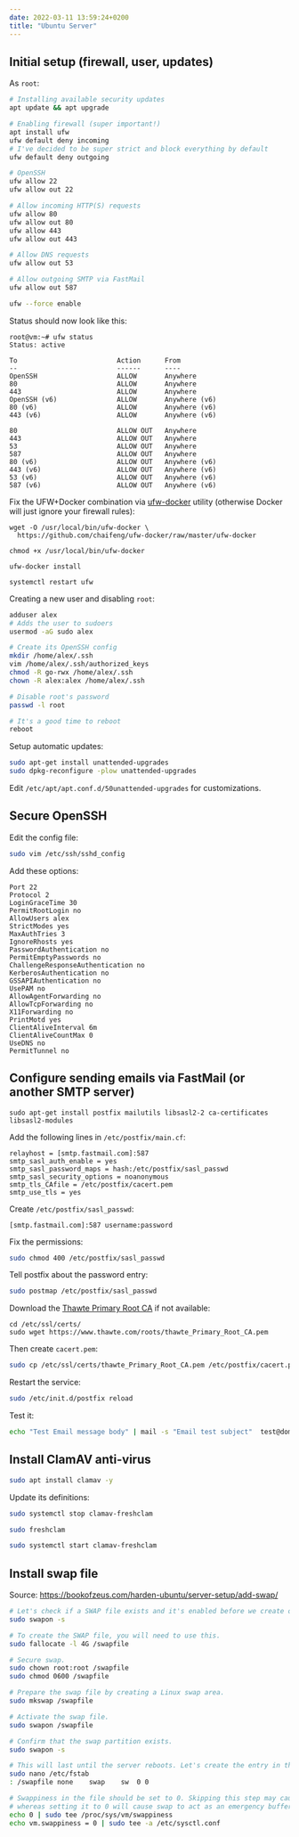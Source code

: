 ```yaml
---
date: 2022-03-11 13:59:24+0200
title: "Ubuntu Server"
---
```


## Initial setup (firewall, user, updates)

As `root`:

```bash
# Installing available security updates
apt update && apt upgrade

# Enabling firewall (super important!)
apt install ufw
ufw default deny incoming
# I've decided to be super strict and block everything by default
ufw default deny outgoing

# OpenSSH
ufw allow 22
ufw allow out 22

# Allow incoming HTTP(S) requests
ufw allow 80
ufw allow out 80
ufw allow 443
ufw allow out 443

# Allow DNS requests
ufw allow out 53

# Allow outgoing SMTP via FastMail
ufw allow out 587

ufw --force enable
```

Status should now look like this:

```
root@vm:~# ufw status
Status: active

To                         Action      From
--                         ------      ----
OpenSSH                    ALLOW       Anywhere
80                         ALLOW       Anywhere
443                        ALLOW       Anywhere
OpenSSH (v6)               ALLOW       Anywhere (v6)
80 (v6)                    ALLOW       Anywhere (v6)
443 (v6)                   ALLOW       Anywhere (v6)

80                         ALLOW OUT   Anywhere
443                        ALLOW OUT   Anywhere
53                         ALLOW OUT   Anywhere
587                        ALLOW OUT   Anywhere
80 (v6)                    ALLOW OUT   Anywhere (v6)
443 (v6)                   ALLOW OUT   Anywhere (v6)
53 (v6)                    ALLOW OUT   Anywhere (v6)
587 (v6)                   ALLOW OUT   Anywhere (v6)
```

Fix the UFW+Docker combination via [ufw-docker](https://github.com/chaifeng/ufw-docker) utility (otherwise Docker will just ignore your firewall rules):

```
wget -O /usr/local/bin/ufw-docker \
  https://github.com/chaifeng/ufw-docker/raw/master/ufw-docker

chmod +x /usr/local/bin/ufw-docker

ufw-docker install

systemctl restart ufw
```

Creating a new user and disabling `root`:

```bash
adduser alex
# Adds the user to sudoers
usermod -aG sudo alex

# Create its OpenSSH config
mkdir /home/alex/.ssh
vim /home/alex/.ssh/authorized_keys
chmod -R go-rwx /home/alex/.ssh
chown -R alex:alex /home/alex/.ssh

# Disable root's password
passwd -l root

# It's a good time to reboot
reboot
```

Setup automatic updates:

```sh
sudo apt-get install unattended-upgrades
sudo dpkg-reconfigure -plow unattended-upgrades
```

Edit `/etc/apt/apt.conf.d/50unattended-upgrades` for customizations.

## Secure OpenSSH

Edit the config file:

```bash
sudo vim /etc/ssh/sshd_config
```

Add these options:

```
Port 22
Protocol 2
LoginGraceTime 30
PermitRootLogin no
AllowUsers alex
StrictModes yes
MaxAuthTries 3
IgnoreRhosts yes
PasswordAuthentication no
PermitEmptyPasswords no
ChallengeResponseAuthentication no
KerberosAuthentication no
GSSAPIAuthentication no
UsePAM no
AllowAgentForwarding no
AllowTcpForwarding no
X11Forwarding no
PrintMotd yes
ClientAliveInterval 6m
ClientAliveCountMax 0
UseDNS no
PermitTunnel no
```

## Configure sending emails via FastMail (or another SMTP server)

```
sudo apt-get install postfix mailutils libsasl2-2 ca-certificates libsasl2-modules
```

Add the following lines in `/etc/postfix/main.cf`:

```
relayhost = [smtp.fastmail.com]:587
smtp_sasl_auth_enable = yes
smtp_sasl_password_maps = hash:/etc/postfix/sasl_passwd
smtp_sasl_security_options = noanonymous
smtp_tls_CAfile = /etc/postfix/cacert.pem
smtp_use_tls = yes
```

Create `/etc/postfix/sasl_passwd`:

```
[smtp.fastmail.com]:587 username:password
```

Fix the permissions:

```bash
sudo chmod 400 /etc/postfix/sasl_passwd
```

Tell postfix about the password entry:

```bash
sudo postmap /etc/postfix/sasl_passwd
```

Download the [Thawte Primary Root CA](https://www.thawte.com/roots/) if not available:

```
cd /etc/ssl/certs/
sudo wget https://www.thawte.com/roots/thawte_Primary_Root_CA.pem
```

Then create `cacert.pem`:

```sh
sudo cp /etc/ssl/certs/thawte_Primary_Root_CA.pem /etc/postfix/cacert.pem
```

Restart the service:

```sh
sudo /etc/init.d/postfix reload
```

Test it:

```sh
echo "Test Email message body" | mail -s "Email test subject"  test@domain.tld
```

## Install ClamAV anti-virus

```sh
sudo apt install clamav -y
```

Update its definitions:

```sh
sudo systemctl stop clamav-freshclam

sudo freshclam

sudo systemctl start clamav-freshclam
```

## Install swap file

Source: <https://bookofzeus.com/harden-ubuntu/server-setup/add-swap/>

```sh
# Let's check if a SWAP file exists and it's enabled before we create one.
sudo swapon -s

# To create the SWAP file, you will need to use this.
sudo fallocate -l 4G /swapfile

# Secure swap.
sudo chown root:root /swapfile
sudo chmod 0600 /swapfile

# Prepare the swap file by creating a Linux swap area.
sudo mkswap /swapfile

# Activate the swap file.
sudo swapon /swapfile

# Confirm that the swap partition exists.
sudo swapon -s

# This will last until the server reboots. Let's create the entry in the fstab.
sudo nano /etc/fstab
: /swapfile	none	swap	sw	0 0

# Swappiness in the file should be set to 0. Skipping this step may cause both poor performance,
# whereas setting it to 0 will cause swap to act as an emergency buffer, preventing out-of-memory crashes.
echo 0 | sudo tee /proc/sys/vm/swappiness
echo vm.swappiness = 0 | sudo tee -a /etc/sysctl.conf
```

